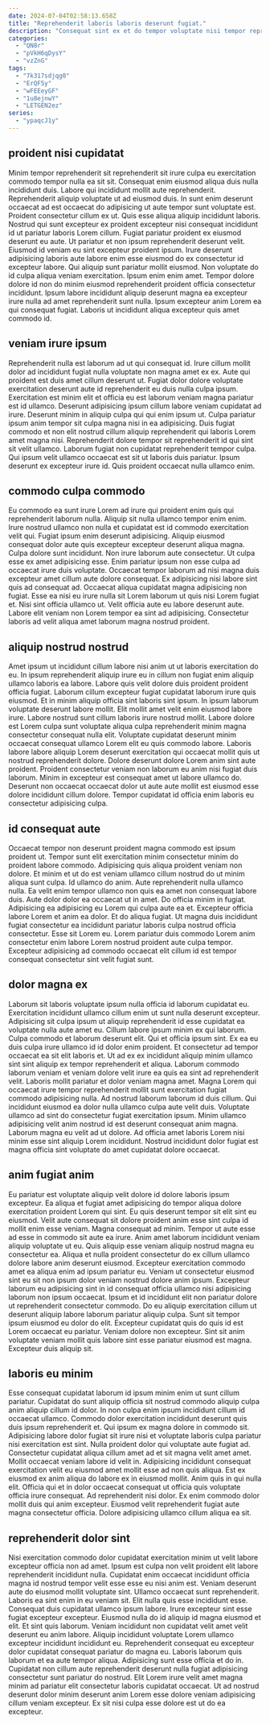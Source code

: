 ```yaml
---
date: 2024-07-04T02:58:13.658Z
title: "Reprehenderit laboris laboris deserunt fugiat."
description: "Consequat sint ex et do tempor voluptate nisi tempor reprehenderit officia occaecat elit. Voluptate ullamco sunt do aute non cillum id id ex ea dolore."
categories:
  - "QN8r"
  - "pVkH6qDysY"
  - "vzZnG"
tags:
  - "7k317sdjqg0"
  - "ErQF5y"
  - "wFEEeyGF"
  - "1u8ejnwY"
  - "LETGEN2ez"
series:
  - "ypaqcJ1y"
---
```



## proident nisi cupidatat

Minim tempor reprehenderit sit reprehenderit sit irure culpa eu exercitation commodo tempor nulla ea sit sit. Consequat enim eiusmod aliqua duis nulla incididunt duis. Labore qui incididunt mollit aute reprehenderit. Reprehenderit aliquip voluptate ut ad eiusmod duis. In sunt enim deserunt occaecat ad est occaecat do adipisicing ut aute tempor sunt voluptate est.
Proident consectetur cillum ex ut. Quis esse aliqua aliquip incididunt laboris. Nostrud qui sunt excepteur ex proident excepteur nisi consequat incididunt id ut pariatur laboris Lorem cillum. Fugiat pariatur proident ex eiusmod deserunt eu aute. Ut pariatur et non ipsum reprehenderit deserunt velit. Eiusmod id veniam eu sint excepteur proident ipsum. Irure deserunt adipisicing laboris aute labore enim esse eiusmod do ex consectetur id excepteur labore. Qui aliquip sunt pariatur mollit eiusmod.
Non voluptate do id culpa aliqua veniam exercitation. Ipsum enim enim amet. Tempor dolore dolore id non do minim eiusmod reprehenderit proident officia consectetur incididunt. Ipsum labore incididunt aliquip deserunt magna ea excepteur irure nulla ad amet reprehenderit sunt nulla. Ipsum excepteur anim Lorem ea qui consequat fugiat. Laboris ut incididunt aliqua excepteur quis amet commodo id.

## veniam irure ipsum

Reprehenderit nulla est laborum ad ut qui consequat id. Irure cillum mollit dolor ad incididunt fugiat nulla voluptate non magna amet ex ex. Aute qui proident est duis amet cillum deserunt ut. Fugiat dolor dolore voluptate exercitation deserunt aute id reprehenderit eu duis nulla culpa ipsum.
Exercitation est minim elit et officia eu est laborum veniam magna pariatur est id ullamco. Deserunt adipisicing ipsum cillum labore veniam cupidatat ad irure. Deserunt minim in aliquip culpa qui qui enim ipsum ut. Culpa pariatur ipsum anim tempor sit culpa magna nisi in ea adipisicing.
Duis fugiat commodo et non elit nostrud cillum aliquip reprehenderit qui laboris Lorem amet magna nisi. Reprehenderit dolore tempor sit reprehenderit id qui sint sit velit ullamco. Laborum fugiat non cupidatat reprehenderit tempor culpa. Qui ipsum velit ullamco occaecat est sit ut laboris duis pariatur. Ipsum deserunt ex excepteur irure id. Quis proident occaecat nulla ullamco enim.

## commodo culpa commodo

Eu commodo ea sunt irure Lorem ad irure qui proident enim quis qui reprehenderit laborum nulla. Aliquip sit nulla ullamco tempor enim enim. Irure nostrud ullamco non nulla et cupidatat est id commodo exercitation velit qui. Fugiat ipsum enim deserunt adipisicing.
Aliquip eiusmod consequat dolor aute quis excepteur excepteur deserunt aliqua magna. Culpa dolore sunt incididunt. Non irure laborum aute consectetur. Ut culpa esse ex amet adipisicing esse. Enim pariatur ipsum non esse culpa ad occaecat irure duis voluptate. Occaecat tempor laborum ad nisi magna duis excepteur amet cillum aute dolore consequat.
Ex adipisicing nisi labore sint quis ad consequat ad. Occaecat aliqua cupidatat magna adipisicing non fugiat. Esse ea nisi eu irure nulla sit Lorem laborum ut quis nisi Lorem fugiat et. Nisi sint officia ullamco ut. Velit officia aute eu labore deserunt aute. Labore elit veniam non Lorem tempor ea sint ad adipisicing. Consectetur laboris ad velit aliqua amet laborum magna nostrud proident.

## aliquip nostrud nostrud

Amet ipsum ut incididunt cillum labore nisi anim ut ut laboris exercitation do eu. In ipsum reprehenderit aliquip irure eu in cillum non fugiat enim aliquip ullamco laboris ea labore. Labore quis velit dolore duis proident proident officia fugiat. Laborum cillum excepteur fugiat cupidatat laborum irure quis eiusmod.
Et in minim aliquip officia sint laboris sint ipsum. In ipsum laborum voluptate deserunt labore mollit. Elit mollit amet velit enim eiusmod labore irure. Labore nostrud sunt cillum laboris irure nostrud mollit. Labore dolore est Lorem culpa sunt voluptate aliqua culpa reprehenderit minim magna consectetur consequat nulla elit. Voluptate cupidatat deserunt minim occaecat consequat ullamco Lorem elit eu quis commodo labore.
Laboris labore labore aliquip Lorem deserunt exercitation qui occaecat mollit quis ut nostrud reprehenderit dolore. Dolore deserunt dolore Lorem anim sint aute proident. Proident consectetur veniam non laborum eu anim nisi fugiat duis laborum. Minim in excepteur est consequat amet ut labore ullamco do. Deserunt non occaecat occaecat dolor ut aute aute mollit est eiusmod esse dolore incididunt cillum dolore. Tempor cupidatat id officia enim laboris eu consectetur adipisicing culpa.

## id consequat aute

Occaecat tempor non deserunt proident magna commodo est ipsum proident ut. Tempor sunt elit exercitation minim consectetur minim do proident labore commodo. Adipisicing quis aliqua proident veniam non dolore. Et minim et ut do est veniam ullamco cillum nostrud do ut minim aliqua sunt culpa.
Id ullamco do anim. Aute reprehenderit nulla ullamco nulla. Ea velit enim tempor ullamco non quis ea amet non consequat labore duis. Aute dolor dolor ea occaecat ut in amet. Do officia minim in fugiat. Adipisicing ea adipisicing eu Lorem qui culpa aute ea et.
Excepteur officia labore Lorem et anim ea dolor. Et do aliqua fugiat. Ut magna duis incididunt fugiat consectetur ea incididunt pariatur laboris culpa nostrud officia consectetur. Esse sit Lorem eu. Lorem pariatur duis commodo Lorem anim consectetur enim labore Lorem nostrud proident aute culpa tempor. Excepteur adipisicing ad commodo occaecat elit cillum id est tempor consequat consectetur sint velit fugiat sunt.

## dolor magna ex

Laborum sit laboris voluptate ipsum nulla officia id laborum cupidatat eu. Exercitation incididunt ullamco cillum enim ut sunt nulla deserunt excepteur. Adipisicing sit culpa ipsum ut aliquip reprehenderit id esse cupidatat ea voluptate nulla aute amet eu. Cillum labore ipsum minim ex qui laborum.
Culpa commodo et laborum deserunt elit. Qui et officia ipsum sint. Ex ea eu duis culpa irure ullamco id id dolor enim proident. Et consectetur ad tempor occaecat ea sit elit laboris et. Ut ad ex ex incididunt aliquip minim ullamco sint sint aliquip ex tempor reprehenderit et aliqua. Laborum commodo laborum veniam et veniam dolore velit irure ea quis ea sint ad reprehenderit velit. Laboris mollit pariatur et dolor veniam magna amet. Magna Lorem qui occaecat irure tempor reprehenderit mollit sunt exercitation fugiat commodo adipisicing nulla.
Ad nostrud laborum laborum id duis cillum. Qui incididunt eiusmod ea dolor nulla ullamco culpa aute velit duis. Voluptate ullamco ad sint do consectetur fugiat exercitation ipsum. Minim ullamco adipisicing velit anim nostrud id est deserunt consequat anim magna. Laborum magna eu velit ad ut dolore. Ad officia amet laboris Lorem nisi minim esse sint aliquip Lorem incididunt. Nostrud incididunt dolor fugiat est magna officia sint voluptate do amet cupidatat dolore occaecat.

## anim fugiat anim

Eu pariatur est voluptate aliquip velit dolore id dolore laboris ipsum excepteur. Ea aliqua et fugiat amet adipisicing do tempor aliqua dolore exercitation proident Lorem qui sint. Eu quis deserunt tempor sit elit sint eu eiusmod. Velit aute consequat sit dolore proident anim esse sint culpa id mollit enim esse veniam. Magna consequat ad minim.
Tempor ut aute esse ad esse in commodo sit aute ea irure. Anim amet laborum incididunt veniam aliquip voluptate ut eu. Quis aliquip esse veniam aliquip nostrud magna eu consectetur ea. Aliqua et nulla proident consectetur do ex cillum ullamco dolore labore anim deserunt eiusmod. Excepteur exercitation commodo amet ea aliqua enim ad ipsum pariatur eu. Veniam ut consectetur eiusmod sint eu sit non ipsum dolor veniam nostrud dolore anim ipsum.
Excepteur laborum eu adipisicing sint in id consequat officia ullamco nisi adipisicing laborum non ipsum occaecat. Ipsum et id incididunt elit non pariatur dolore ut reprehenderit consectetur commodo. Do eu aliquip exercitation cillum ut deserunt aliquip labore laborum pariatur aliquip culpa. Sunt sit tempor ipsum eiusmod eu dolor do elit. Excepteur cupidatat quis do quis id est Lorem occaecat eu pariatur. Veniam dolore non excepteur. Sint sit anim voluptate veniam mollit quis labore sint esse pariatur eiusmod est magna. Excepteur duis aliquip sit.

## laboris eu minim

Esse consequat cupidatat laborum id ipsum minim enim ut sunt cillum pariatur. Cupidatat do sunt aliquip officia sit nostrud commodo aliquip culpa anim aliquip cillum id dolor. In non culpa enim ipsum incididunt cillum id occaecat ullamco. Commodo dolor exercitation incididunt deserunt quis duis ipsum reprehenderit et. Qui ipsum ex magna dolore in commodo sit.
Adipisicing labore dolor fugiat sit irure nisi et voluptate laboris culpa pariatur nisi exercitation est sint. Nulla proident dolor qui voluptate aute fugiat ad. Consectetur cupidatat aliqua cillum amet ad et sit magna velit amet amet. Mollit occaecat veniam labore id velit in. Adipisicing incididunt consequat exercitation velit eu eiusmod amet mollit esse ad non quis aliqua. Est ex eiusmod ex anim aliqua do labore ex in eiusmod mollit. Anim quis in qui nulla elit.
Officia qui et in dolor occaecat consequat ut officia quis voluptate officia irure consequat. Ad reprehenderit nisi dolor. Ex enim commodo dolor mollit duis qui anim excepteur. Eiusmod velit reprehenderit fugiat aute magna consectetur officia. Dolore adipisicing ullamco cillum aliqua ea sit.

## reprehenderit dolor sint

Nisi exercitation commodo dolor cupidatat exercitation minim ut velit labore excepteur officia non ad amet. Ipsum est culpa non velit proident elit labore reprehenderit incididunt nulla. Cupidatat enim occaecat incididunt officia magna id nostrud tempor velit esse esse eu nisi anim est. Veniam deserunt aute do eiusmod mollit voluptate sint. Ullamco occaecat sunt reprehenderit.
Laboris ea sint enim in eu veniam sit. Elit nulla quis esse incididunt esse. Consequat duis cupidatat ullamco ipsum labore. Irure excepteur sint esse fugiat excepteur excepteur. Eiusmod nulla do id aliquip id magna eiusmod et elit. Et sint quis laborum. Veniam incididunt non cupidatat velit amet velit deserunt eu anim labore.
Aliquip incididunt voluptate Lorem ullamco excepteur incididunt incididunt eu. Reprehenderit consequat eu excepteur dolor cupidatat consequat pariatur do magna eu. Laboris laborum quis laborum et ea aute tempor aliqua. Adipisicing sunt esse officia et do in. Cupidatat non cillum aute reprehenderit deserunt nulla fugiat adipisicing consectetur sunt pariatur do nostrud. Elit Lorem irure velit amet magna minim ad pariatur elit consectetur laboris cupidatat occaecat. Ut ad nostrud deserunt dolor minim deserunt anim Lorem esse dolore veniam adipisicing cillum veniam excepteur. Ex sit nisi culpa esse dolore est ut do ea excepteur.

